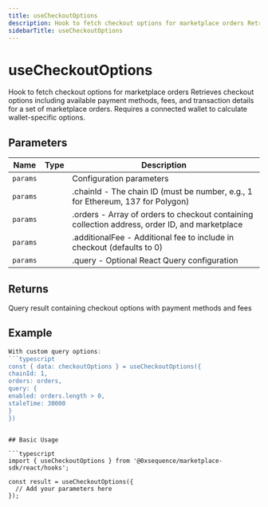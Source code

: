 ```yaml
---
title: useCheckoutOptions
description: Hook to fetch checkout options for marketplace orders Retrieves checkout options including available payment methods, fees, and transaction details for a set of marketplace orders. Requires a connected wallet to calculate wallet-specific options.
sidebarTitle: useCheckoutOptions
---
```


# useCheckoutOptions

Hook to fetch checkout options for marketplace orders Retrieves checkout options including available payment methods, fees, and transaction details for a set of marketplace orders. Requires a connected wallet to calculate wallet-specific options.

## Parameters

| Name | Type | Description |
|------|------|-------------|
| `params` |  | Configuration parameters |
| `params` |  | .chainId - The chain ID (must be number, e.g., 1 for Ethereum, 137 for Polygon) |
| `params` |  | .orders - Array of orders to checkout containing collection address, order ID, and marketplace |
| `params` |  | .additionalFee - Additional fee to include in checkout (defaults to 0) |
| `params` |  | .query - Optional React Query configuration |

## Returns

Query result containing checkout options with payment methods and fees

## Example

```typescript
With custom query options:
```typescript
const { data: checkoutOptions } = useCheckoutOptions({
chainId: 1,
orders: orders,
query: {
enabled: orders.length > 0,
staleTime: 30000
}
})
```
```

## Basic Usage

```typescript
import { useCheckoutOptions } from '@0xsequence/marketplace-sdk/react/hooks';

const result = useCheckoutOptions({
  // Add your parameters here
});
```

